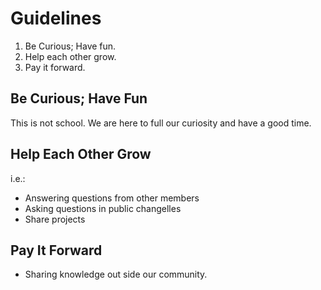 
# Guidelines

 1. Be Curious; Have fun.
 2. Help each other grow.
 3. Pay it forward.

## Be Curious; Have Fun
This is not school. We are here to full our curiosity and have a good time.

## Help Each Other Grow
i.e.:
 - Answering questions from other members
 - Asking questions in public changelles
 - Share projects

## Pay It Forward

 - Sharing knowledge out side our community.

<!--stackedit_data:
eyJoaXN0b3J5IjpbLTE3Mjk2NDkwNjFdfQ==
-->